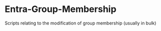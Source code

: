 # Entra-Group-Membership
Scripts relating to the modification of group membership (usually in bulk)
